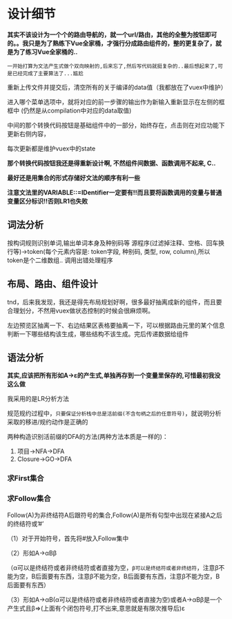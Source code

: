 <!-- by:wjw -->
# 设计细节

**其实不该设计为一个个的路由导航的，就一个url/路由，其他的全整为按钮即可的。。我只是为了熟练下Vue全家桶，才强行分成路由组件的，整的更复杂了，就是为了练习Vue全家桶的..**

`一开始打算为文法产生式做个双向映射的,后来忘了,然后写代码就挺复杂的..最后想起来了,可是已经完成了主要算法了...尴尬`

重新上传文件并提交后，清空所有的关于编译的data值（我都放在了vuex中维护）

进入哪个菜单选项中，就将对应的前一步骤的输出作为新输入重新显示在左侧的框框中
(仍然是从compilation中对应的data取值)

中间的那个转换代码按钮是基础组件中的一部分，始终存在，点击则在对应功能下更新右侧内容，

每次更新都是维护vuex中的state

**那个转换代码按钮我还是得重新设计啊, 不然组件间数据、函数调用不起来, C..**

**最好还是用集合的形式存储好文法的顺序有利一些**

**注意文法里的VARIABLE::=IDentifier一定要有!!而且要将函数调用的变量与普通变量区分标识!!否则LR1也失败**

## 词法分析

按构词规则识别单词,输出单词本身及种别码等
源程序(过滤掉注释、空格、回车换行等)->token(每个元素内容是:  token字段, 种别码, 类型, row, column),所以token是个二维数组..
调用出错处理程序


## 布局、路由、组件设计

tnd，后来我发现，我还是得先布局规划好啊，很多最好抽离成新的组件，而且要合理划分，不然用vuex做状态控制的时候会很麻烦啊。

左边预览区抽离一下、右边结果区表格要抽离一下，可以根据路由元里的某个信息判断一下哪些结构该生成，哪些结构不该生成。完后传递数据给组件


## 语法分析

**其实,应该把所有形如A->ε的产生式,单独再存到一个变量里保存的,可惜最初我没这么做**

我采用的是LR分析方法

规范规约过程中，`只要保证分析栈中总是活前缀(不含句柄之后的任意符号)`，就说明分析采取的移进/规约动作是正确的

两种构造识别活前缀的DFA的方法(两种方法本质是一样的)：
1. 项目->NFA->DFA
2. Closure->GO->DFA

### 求First集合

### 求Follow集合

Follow(A)为非终结符A后跟符号的集合,Follow(A)是所有句型中出现在紧接A之后的终结符或’#’

（1）对于开始符号，首先将#放入Follow集中

（2）形如A->αBβ

（α可以是终结符或者非终结符或者直接为空，`β可以是终结符或者非终结符`，注意β不能为空，B后面要有东西，注意β不能为空，B后面要有东西，注意β不能为空，B后面要有东西）

（3）形如A->αB(α可以是终结符或者非终结符或者直接为空)或者A->αBβ是一个产生式且β=>(上面有个闭包符号,打不出来,意思就是有限次推导后)ε